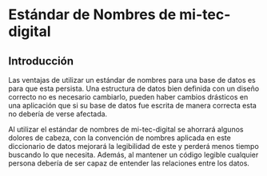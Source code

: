 # Estándar de Nombres de mi-tec-digital

## Introducción
Las ventajas de utilizar un estándar de nombres para una base de datos es para que esta persista. Una estructura de datos bien definida con un diseño correcto no es necesario cambiarlo, pueden haber cambios drásticos en una aplicación que si su base de datos fue escrita de manera correcta esta no debería de verse afectada.

Al utilizar el estándar de nombres de mi-tec-digital se ahorrará algunos dolores de cabeza, con la convención de nombres aplicada en este diccionario de datos mejorará la legibilidad de este y perderá menos tiempo  buscando lo que necesita. Además, al mantener un código legible cualquier persona debería de ser capaz de entender las relaciones entre los datos.

